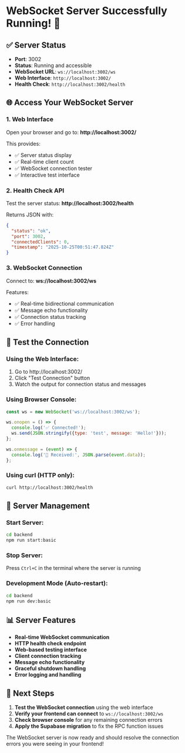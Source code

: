 # WebSocket Server Successfully Running! 🎉

## ✅ Server Status
- **Port**: 3002
- **Status**: Running and accessible
- **WebSocket URL**: `ws://localhost:3002/ws`
- **Web Interface**: `http://localhost:3002/`
- **Health Check**: `http://localhost:3002/health`

## 🌐 Access Your WebSocket Server

### 1. Web Interface
Open your browser and go to: **http://localhost:3002/**

This provides:
- ✅ Server status display
- ✅ Real-time client count
- ✅ WebSocket connection tester
- ✅ Interactive test interface

### 2. Health Check API
Test the server status: **http://localhost:3002/health**

Returns JSON with:
```json
{
  "status": "ok",
  "port": 3002,
  "connectedClients": 0,
  "timestamp": "2025-10-25T00:51:47.824Z"
}
```

### 3. WebSocket Connection
Connect to: **ws://localhost:3002/ws**

Features:
- ✅ Real-time bidirectional communication
- ✅ Message echo functionality
- ✅ Connection status tracking
- ✅ Error handling

## 🧪 Test the Connection

### Using the Web Interface:
1. Go to http://localhost:3002/
2. Click "Test Connection" button
3. Watch the output for connection status and messages

### Using Browser Console:
```javascript
const ws = new WebSocket('ws://localhost:3002/ws');

ws.onopen = () => {
  console.log('✅ Connected!');
  ws.send(JSON.stringify({type: 'test', message: 'Hello!'}));
};

ws.onmessage = (event) => {
  console.log('📨 Received:', JSON.parse(event.data));
};
```

### Using curl (HTTP only):
```bash
curl http://localhost:3002/health
```

## 🔧 Server Management

### Start Server:
```bash
cd backend
npm run start:basic
```

### Stop Server:
Press `Ctrl+C` in the terminal where the server is running

### Development Mode (Auto-restart):
```bash
cd backend
npm run dev:basic
```

## 📊 Server Features

- **Real-time WebSocket communication**
- **HTTP health check endpoint**
- **Web-based testing interface**
- **Client connection tracking**
- **Message echo functionality**
- **Graceful shutdown handling**
- **Error logging and handling**

## 🎯 Next Steps

1. **Test the WebSocket connection** using the web interface
2. **Verify your frontend can connect** to `ws://localhost:3002/ws`
3. **Check browser console** for any remaining connection errors
4. **Apply the Supabase migration** to fix the RPC function issues

The WebSocket server is now ready and should resolve the connection errors you were seeing in your frontend!
